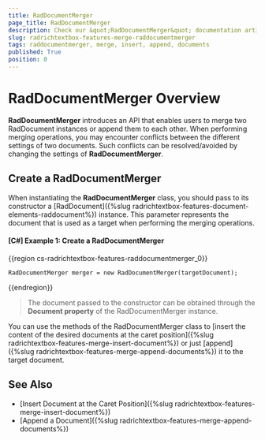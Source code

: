 ```yaml
---
title: RadDocumentMerger
page_title: RadDocumentMerger
description: Check our &quot;RadDocumentMerger&quot; documentation article for the RadRichTextBox {{ site.framework_name }} control.
slug: radrichtextbox-features-merge-raddocumentmerger
tags: raddocumentmerger, merge, insert, append, documents
published: True
position: 0
---
```


# RadDocumentMerger Overview

**RadDocumentMerger** introduces an API that enables users to merge two RadDocument instances or append them to each other. When performing merging operations, you may encounter conflicts between the different settings of two documents. Such conflicts can be resolved/avoided by changing the settings of **RadDocumentMerger**.


## Create a RadDocumentMerger

When instantiating the **RadDocumentMerger** class, you should pass to its constructor a [RadDocument]({%slug radrichtextbox-features-document-elements-raddocument%}) instance. This parameter represents the document that is used as a target when performing the merging operations.

#### **[C#] Example 1: Create a RadDocumentMerger**

{{region cs-radrichtextbox-features-raddocumentmerger_0}}
 
	RadDocumentMerger merger = new RadDocumentMerger(targetDocument);
{{endregion}}

>The document passed to the constructor can be obtained through the **Document property** of the RadDocumentMerger instance.

You can use the methods of the RadDocumentMerger class to [insert the content of the desired documents at the caret position]({%slug radrichtextbox-features-merge-insert-document%}) or just [append]({%slug radrichtextbox-features-merge-append-documents%}) it to the target document.

## See Also

* [Insert Document at the Caret Position]({%slug radrichtextbox-features-merge-insert-document%})
* [Append a Document]({%slug radrichtextbox-features-merge-append-documents%})